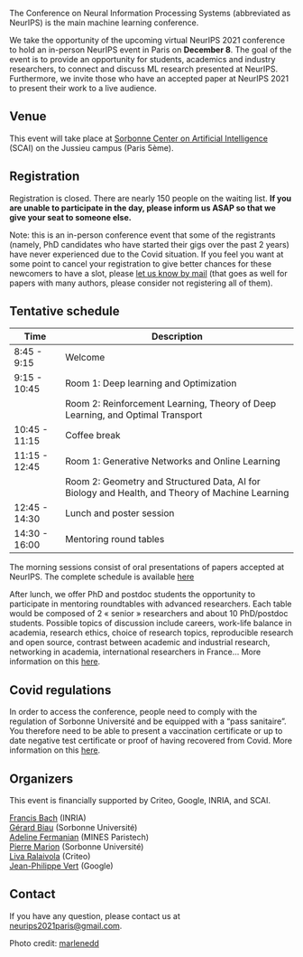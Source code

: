 The Conference on Neural Information Processing Systems (abbreviated as NeurIPS) is the main machine learning conference.

We take the opportunity of the upcoming virtual NeurIPS 2021 conference to hold an in-person NeurIPS event in Paris on **December 8**. The goal of the event is to provide an opportunity for students, academics and industry researchers, to connect and discuss ML research presented at NeurIPS. Furthermore, we invite those who have an accepted paper at NeurIPS 2021 to present their work to a live audience.

## Venue

This event will take place at [Sorbonne Center on Artificial Intelligence](https://scai.sorbonne-universite.fr) (SCAI) on the Jussieu campus (Paris 5ème).

## Registration

Registration is closed. There are nearly 150 people on the waiting list. **If you are unable to participate in the day, please inform us ASAP so that we give your seat to someone else.**

Note: this is an in-person conference event that some of the registrants (namely, PhD candidates who have started their gigs over the past 2 years) have never experienced due to the Covid situation. If you feel you want at some point to cancel your registration to give better chances for these newcomers to have a slot, please [let us know by mail](mailto:neurips2021paris@gmail.com) (that goes as well for papers with many authors, please consider not registering all of them).

## Tentative schedule

| **Time**    | **Description** |
| ----------- | ----------- |
| 8:45 - 9:15   | Welcome    |
| 9:15 - 10:45  | Room 1: Deep learning and Optimization |
|               | Room 2: Reinforcement Learning, Theory of Deep Learning, and Optimal Transport |
| 10:45 - 11:15 | Coffee break |
| 11:15 - 12:45 | Room 1: Generative Networks and Online Learning  |
|               | Room 2: Geometry and Structured Data, AI for Biology and Health, and Theory of Machine Learning |
| 12:45 - 14:30  | Lunch and poster session   |
| 14:30 - 16:00 | Mentoring round tables |

The morning sessions consist of oral presentations of papers accepted at NeurIPS. The complete schedule is available [here](https://docs.google.com/spreadsheets/d/1Re-2y3GyIZf9SuROiLgHu1beTaIslrfKd_VoBTcjpWY/edit?usp=sharing)

After lunch, we offer PhD and postdoc students the opportunity to participate in mentoring roundtables with advanced researchers. Each table would be composed of 2 « senior »  researchers and about 10 PhD/postdoc students. Possible topics of discussion include careers, work-life balance in academia, research ethics, choice of research topics, reproducible research and open source, contrast between academic and industrial research, networking in academia, international researchers in France… More information on this [here](https://docs.google.com/spreadsheets/d/1Re-2y3GyIZf9SuROiLgHu1beTaIslrfKd_VoBTcjpWY/edit#gid=493703907?usp=sharing).

## Covid regulations

In order to access the conference, people need to comply with the regulation of Sorbonne Université and be equipped with a “pass sanitaire”. You therefore need to be able to present a vaccination certificate or up to date negative test certificate or proof of having recovered from Covid. More information on this [here](https://www.gouvernement.fr/info-coronavirus).

## Organizers

This event is financially supported by Criteo, Google, INRIA, and SCAI.

[Francis Bach](https://www.di.ens.fr/~fbach/) (INRIA)  
[Gérard Biau](https://www.lpsm.paris/pageperso/biau/) (Sorbonne Université)  
[Adeline Fermanian](https://afermanian.github.io) (MINES Paristech)  
[Pierre Marion](https://pierremarion23.github.io) (Sorbonne Université)  
[Liva Ralaivola](https://pageperso.lif.univ-mrs.fr/~liva.ralaivola/doku.php) (Criteo)  
[Jean-Philippe Vert](https://members.cbio.mines-paristech.fr/~jvert/) (Google)  

## Contact

If you have any question, please contact us at [neurips2021paris@gmail.com](mailto:neurips2021paris@gmail.com).


Photo credit: [marlenedd](https://www.flickr.com/photos/24241643@N00/49478118648)

